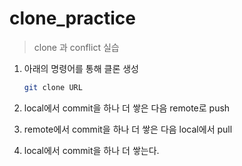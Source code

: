 # clone_practice
> clone 과 conflict 실습

1. 아래의 명령어를 통해 클론 생성
   ```bash
   git clone URL
   ```

2. local에서 commit을 하나 더 쌓은 다음 remote로 push

3. remote에서 commit을 하나 더 쌓은 다음 local에서 pull

4. local에서 commit을 하나 더 쌓는다.